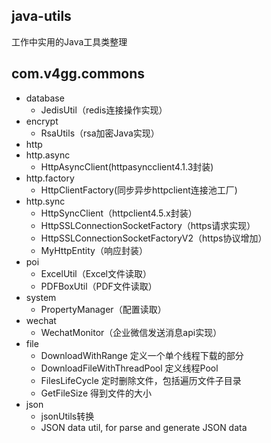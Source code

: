 ## java-utils
工作中实用的Java工具类整理
## com.v4gg.commons
- database
    - JedisUtil（redis连接操作实现）
- encrypt
    - RsaUtils（rsa加密Java实现）
- http
- http.async
    - HttpAsyncClient(httpasyncclient4.1.3封装)
- http.factory
    - HttpClientFactory(同步异步httpclient连接池工厂)
- http.sync
    - HttpSyncClient（httpclient4.5.x封装）
    - HttpSSLConnectionSocketFactory（https请求实现）
    - HttpSSLConnectionSocketFactoryV2（https协议增加）
    - MyHttpEntity（响应封装）
- poi
    - ExcelUtil（Excel文件读取）
    - PDFBoxUtil（PDF文件读取）
- system
    - PropertyManager（配置读取）
- wechat
    - WechatMonitor（企业微信发送消息api实现）
- file
    - DownloadWithRange 定义一个单个线程下载的部分
    - DownloadFileWithThreadPool 定义线程Pool
    - FilesLifeCycle 定时删除文件，包括遍历文件子目录
    - GetFileSize 得到文件的大小
- json
    - jsonUtils转换
    - JSON data util, for parse and generate JSON data                                


